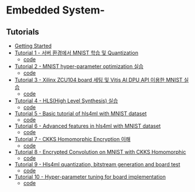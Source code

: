 # Embedded System-
## Tutorials

- [Getting Started](tutorials%2FTutorial%200%20-%20Getting%20Started.ipynb)
- [Tutorial 1 - 서버 환경에서 MNIST 학습 및 Quantization](tutorials/실험1%20서버%20SW%20MNIST%20학습_1.pdf)
  - [code](MNIST_training.ipynb)
- [Tutorial 2 - MNIST hyper-parameter optimization 실습](tutorials/실험2%20MNIST%20hyper-parameter%20optimization%20실습_1.pdf)
  - [code](Bayesian_Optimizer.ipynb)
- [Tutorial 3 - Xilinx ZCU104 board 세팅 및 Vitis AI DPU API 이용한 MNIST 실습](tutorials/실험3%20xilinx%20board%20setting%20and%20MNIST%20실습.pdf)
  - [code](Board_test.ipynb)
- [Tutorial 4 - HLS(High Level Synthesis) 실습](tutorials/실험4%20HLS(High%20Level%20Synthesis)%20실습.pdf)
  - [code](HLS(High%20Level%20Synthesis)%20%EC%8B%A4%EC%8A%B5%20code)
- [Tutorial 5 - Basic tutorial of hls4ml with MNIST dataset](tutorials/실험5%20Basic%20tutorial%20of%20hls4ml%20with%20MNIST%20dataset.pdf)
  - [code]()
- [Tutorial 6 - Advanced features in hls4ml with MNIST dataset](tutorials/실험6%20Advanced%20features%20in%20hls4ml%20with%20MNIST%20dataset.pdf)
  - [code]()
- [Tutorial 7 - CKKS Homomorphic Encryption 이해](tutorials/실험7%20CKKS%20Homomorphic%20Encryption%20이해.pdf)
  - [code]()
- [Tutorial 8 - Encrypted Convolution on MNIST with CKKS Homomorphic](tutorials/실험8%20Encrypted%20Convolution%20on%20MNIST%20with%20CKKS%20Homomorphic%20.pdf)
  - [code]()
- [Tutorial 9 - Hls4ml quantization, bitstream generation and board test](tutorials/실험9%20hls4ml%20quantization%2C%20bitstream%20generation%20and%20board%20test.pdf)
  - [code]()
- [Tutorial 10 - Hyper-parameter tuning for board implementation](tutorials/실험10%20Hyper-parameter%20tuning%20for%20board%20implementation.pdf)
  - [code]()
